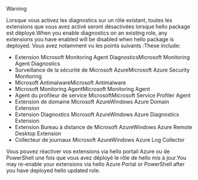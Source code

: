 > [!WARNING]
> <span data-ttu-id="337b1-101">Lorsque vous activez les diagnostics sur un rôle existant, toutes les extensions que vous avez activé seront désactivées lorsque hello package est déployé.</span><span class="sxs-lookup"><span data-stu-id="337b1-101">When you enable diagnostics on an existing role, any extensions you have enabled will be disabled when hello package is deployed.</span></span> <span data-ttu-id="337b1-102">Vous avez notamment vu les points suivants :</span><span class="sxs-lookup"><span data-stu-id="337b1-102">These include:</span></span>
>
> * <span data-ttu-id="337b1-103">Extension Microsoft Monitoring Agent Diagnostics</span><span class="sxs-lookup"><span data-stu-id="337b1-103">Microsoft Monitoring Agent Diagnostics</span></span>
> * <span data-ttu-id="337b1-104">Surveillance de la sécurité de Microsoft Azure</span><span class="sxs-lookup"><span data-stu-id="337b1-104">Microsoft Azure Security Monitoring</span></span>
> * <span data-ttu-id="337b1-105">Microsoft Antimalware</span><span class="sxs-lookup"><span data-stu-id="337b1-105">Microsoft Antimalware</span></span>                 
> * <span data-ttu-id="337b1-106">Microsoft Monitoring Agent</span><span class="sxs-lookup"><span data-stu-id="337b1-106">Microsoft Monitoring Agent</span></span>
> * <span data-ttu-id="337b1-107">Agent du profileur de service Microsoft</span><span class="sxs-lookup"><span data-stu-id="337b1-107">Microsoft Service Profiler Agent</span></span>      
> * <span data-ttu-id="337b1-108">Extension de domaine Microsoft Azure</span><span class="sxs-lookup"><span data-stu-id="337b1-108">Windows Azure Domain Extension</span></span>        
> * <span data-ttu-id="337b1-109">Extension Diagnostics Microsoft Azure</span><span class="sxs-lookup"><span data-stu-id="337b1-109">Windows Azure Diagnostics Extension</span></span>   
> * <span data-ttu-id="337b1-110">Extension Bureau à distance de Microsoft Azure</span><span class="sxs-lookup"><span data-stu-id="337b1-110">Windows Azure Remote Desktop Extension</span></span>
> * <span data-ttu-id="337b1-111">Collecteur de journaux Microsoft Azure</span><span class="sxs-lookup"><span data-stu-id="337b1-111">Windows Azure Log Collector</span></span>
>
> <span data-ttu-id="337b1-112">Vous pouvez réactiver vos extensions via hello portail Azure ou de PowerShell une fois que vous avez déployé le rôle de hello mis à jour.</span><span class="sxs-lookup"><span data-stu-id="337b1-112">You may re-enable your extensions via hello Azure Portal or PowerShell after you have deployed hello updated role.</span></span>
>
